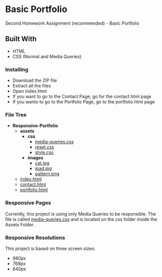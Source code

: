 # Basic Portfolio

Second Homework Assignment (recommended) - Basic Portfolio

## Built With

* HTML
* CSS (Normal and Media Queries)

### Installing

* Download the ZIP file
* Extract all the files
* Open index.html
* If you want to go to the Contact Page, go for the contact.html page
* If you wanto to go to the Portfolio Page, go to the portfolio.html page

### File Tree

- __Responsive-Portfolio__
  - __assets__
    - __css__
      - [media-queries.css](Responsive-Portfolio/assets/css/media-queries.css)
      - [reset.css](Responsive-Portfolio/assets/css/reset.css)
      - [style.css](Responsive-Portfolio/assets/css/style.css)
    - __images__
      - [cat.jpg](Responsive-Portfolio/assets/images/cat.jpg)
      - [ipad.jpg](Responsive-Portfolio/assets/images/ipad.jpg)
      - [pattern.png](Responsive-Portfolio/assets/images/pattern.png)
  - [index.html](Responsive-Portfolio/index.html)
  - [contact.html](Responsive-Portfolio/contact.html)
  - [portfolio.html](Responsive-Portfolio/portfolio.html)

### Responsive Pages

Currently, this project is using only Media Queries to be responsible. The file is called [media-queries.css](https://github.com/gustavogibo/Responsive-Portfolio/blob/master/assets/css/media-queries.css) and is located on the css folder inside the Assets Folder.

### Responsive Resolutions

This project is based on three screen sizes:

* 980px
* 768px
* 640px
